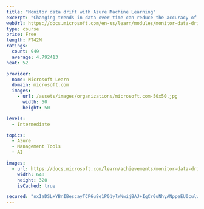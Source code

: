 ```yaml
---
title: "Monitor data drift with Azure Machine Learning"
excerpt: "Changing trends in data over time can reduce the accuracy of the predictions made by a model. Monitoring for this data drift is an important way to ensure your model continues to predict accurately."
webUrl: https://docs.microsoft.com/en-us/learn/modules/monitor-data-drift-with-azure-machine-learning/
type: course
price: Free
length: PT42M
ratings:
  count: 949
  average: 4.792413
heat: 52

provider:
  name: Microsoft Learn
  domain: microsoft.com
  images:
    - url: /assets/images/organizations/microsoft.com-50x50.jpg
      width: 50
      height: 50

levels:
  - Intermediate

topics:
  - Azure
  - Management Tools
  - AI

images:
  - url: https://docs.microsoft.com/learn/achievements/monitor-data-drift-with-azure-machine-learning-social.png
    width: 640
    height: 320
    isCached: true

secured: "nxIaDSL+YBnIBescayTCP6u8e1P01ylWNwijBAJ+IgCr0uNhyANppeEU0culwEA3GlDNKSFROJa5kXs2NEUcHS8Rd33QqdyaFQqfqGTRBzBNEL1tm4AR88ed2vGKILsLPOadoQ91l1Q8h4/RnF5/ZqHErFnDVzXmt5OY93LbZOCXxfOJLTHFYS+Pz988kKMQoWNp/hHHSRUh8Z2HARGgk/qXARD5pHpb6iqO2uxa7HJZbLMwoC5v2tx0PyqlqjonUoZUvfoeTRg2eLS8B3SAewCk0Nc5M+zrTsZ7bczCfYkncNB5P0ihLZiWWqVCCA+MO147XZ2fIKrQq6QvzoTmvAgdKK3dTbsQc4f9zfGYmVftoZ1HewbaavmAZ8pdgR6cHJZdnocvYiIoYrpK0mkGCLFlhN5mBFYWilfnCwOUhUA=;OTD5v4IYDfnizpFG1w2nFQ=="
---
```


